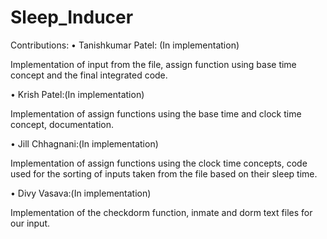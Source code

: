 # Sleep_Inducer
Contributions:
•	Tanishkumar Patel: (In implementation)

Implementation of input from the file, assign function using base time concept and the final integrated code.

•	Krish Patel:(In implementation)

Implementation of assign functions using the base time and clock time concept, documentation.

•	Jill Chhagnani:(In implementation)

Implementation of assign functions using the clock time concepts, code used for the sorting of inputs taken from the file based on their sleep time.

•	Divy Vasava:(In implementation)

Implementation of the checkdorm function, inmate and dorm text files for our input.

